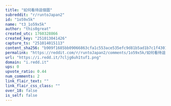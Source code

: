 ```yaml
---
title: "如何看待這個圖"
subreddit: "r/runtoJapan2"
id: "1o59x5k"
name: "t3_1o59x5k"
author: "this0great"
created_utc: 1760328866
created_key: "251013041426"
capture_ts: "251014015113"
content_sha256: "b909f1685bb09066863cfa1c553ace535efc9d81b5ad1b7c1f4301d41ec70ea8"
permalink: "https://reddit.com/r/runtoJapan2/comments/1o59x5k/如何看待這個圖/"
url: "https://i.redd.it/7cljg6uh1tuf1.png"
domain: "i.redd.it"
ups: 0
upvote_ratio: 0.44
num_comments: 2
link_flair_text: ""
link_flair_css_class: ""
over_18: false
is_self: false
---
```


